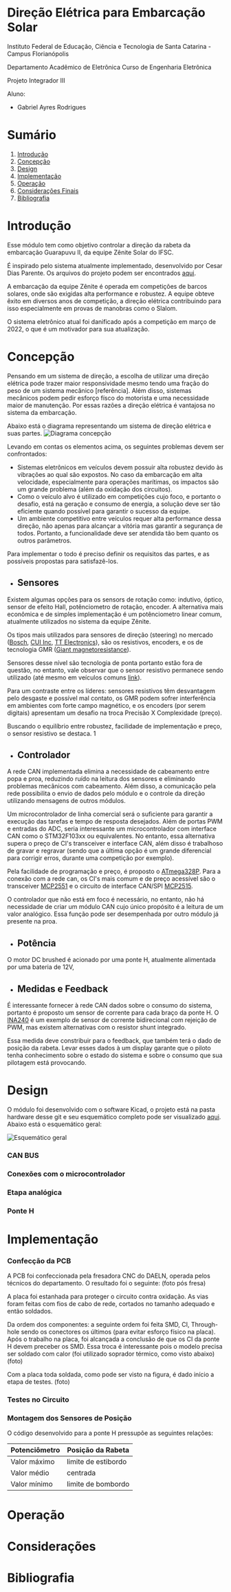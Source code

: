# Direção Elétrica para Embarcação Solar

Instituto Federal de Educação, Ciência e Tecnologia de Santa Catarina - Campus Florianópolis

Departamento Acadêmico de Eletrônica Curso de Engenharia Eletrônica

Projeto Integrador III

Aluno:

* Gabriel Ayres Rodrigues

# Sumário

1. [Introdução](#introdução)
2. [Concepção](#concepção)
3. [Design](#design)
4. [Implementação](#implementação)
5. [Operação](#operação)
6. [Considerações Finais](#considerações)
7. [Bibliografia](#bibliografia)

# Introdução

Esse módulo tem como objetivo controlar a direção da rabeta da embarcação Guarapuvu II, da equipe Zênite Solar do IFSC.

É inspirado pelo sistema atualmente implementado, desenvolvido por Cesar Dias Parente. Os arquivos do projeto podem ser encontrados [aqui](https://github.com/ZeniteSolar/MDE18/tree/main).

A embarcação da equipe Zênite é operada em competições de barcos solares, onde são exigidas alta performance e robustez. A equipe obteve êxito em diversos anos de competição, a direção elétrica contribuindo para isso especialmente em provas de manobras como o Slalom.

O sistema eletrônico atual foi danificado após a competição em março de 2022, o que é um motivador para sua atualização. 

# Concepção

Pensando em um sistema de direção, a escolha de utilizar uma direção elétrica pode trazer maior responsividade mesmo tendo uma fração do peso de um sistema mecânico [referência]. Além disso, sistemas mecânicos podem pedir esforço físco do motorista e uma necessidade maior de manutenção. Por essas razões a direção elétrica é vantajosa no sistema da embarcação.

Abaixo está o diagrama representando um sistema de direção elétrica e suas partes. 
![Diagrama concepção](https://github.com/ayresgit/Modulo-Direcao-Eletrica/blob/cb3b7e7deb8563f8dec3147824b006344d2aa883/Imagens/Diagrama%20de%20blocos%20da%20dire%C3%A7%C3%A3o%20el%C3%A9trica.PNG)

Levando em contas os elementos acima, os seguintes problemas devem ser confrontados:
- Sistemas eletrônicos em veículos devem possuir alta robustez devido às vibrações ao qual são expostos. No caso da embarcação em alta velocidade, especialmente para operações marítimas, os impactos são um grande problema (além da oxidação dos circuitos).
- Como o veículo alvo é utilizado em competições cujo foco, e portanto o desafio, está na geração e consumo de energia, a solução deve ser tão eficiente quando possível para garantir o sucesso da equipe.
- Um ambiente competitivo entre veículos requer alta performance dessa direção, não apenas para alcançar a vitória mas garantir a segurança de todos. Portanto, a funcionalidade deve ser atendida tão bem quanto os outros parâmetros.

Para implementar o todo é preciso definir os requisitos das partes, e as possíveis propostas para satisfazê-los.

* ## Sensores

Existem algumas opções para os sensors de rotação como: indutivo, óptico, sensor de efeito Hall, potênciometro de rotação, encoder. A alternativa mais econômica e de simples implementação é um potênciometro linear comum, atualmente utilizados no sistema da equipe Zênite.

Os tipos mais utilizados para sensores de direção (steering) no mercado ([Bosch](https://www.bosch-motorsport.com/content/downloads/Raceparts/en-GB/120530059.html), [CUI Inc](https://www.cuidevices.com/catalog/motion/rotary-encoders), [TT Electronics](https://www.ttelectronics.com/products/categories/steering-sensors/search-results/)), são os resistivos, encoders, e os de tecnologia GMR ([Giant magnetoresistance](https://en.wikipedia.org/wiki/Giant_magnetoresistance)).

<!-- Explicar encoders e GMR?  -->
Sensores desse nível são tecnologia de ponta portanto estão fora de questão, no entanto, vale observar que o sensor resistivo permanece sendo utilizado (até mesmo em veículos comuns [link]()). 

Para um contraste entre os líderes: sensores resistivos têm desvantagem pelo desgaste e possível mal contato, os GMR podem sofrer interferência em ambientes com forte campo magnético, e os encoders (por serem digitais) apresentam um desafio na troca Precisão X Complexidade (preço). 

Buscando o equilíbrio entre robustez, facilidade de implementação e preço, o sensor resistivo se destaca. 1
 
* ## Controlador

A rede CAN implementada elimina a necessidade de cabeamento entre popa e proa, reduzindo ruído na leitura dos sensores e eliminando problemas mecânicos com cabeamento. Além disso, a comunicação pela rede possibilita o envio de dados pelo módulo e o controle da direção utilizando mensagens de outros módulos.

Um microcontrolador de linha comercial será o suficiente para garantir a execução das tarefas e tempo de resposta desejados. Além de portas PWM e entradas do ADC, seria interessante um microcontrolador com interface CAN como o STM32F103xx ou equivalentes. No entanto, essa alternativa supera o preço de CI's transceiver e interface CAN, além disso é trabalhoso de gravar e regravar (sendo que a última opção é um grande diferencial para corrigir erros, durante uma competição por exemplo).

Pela facilidade de programação e preço, é proposto o [ATmega328P](https://br.mouser.com/ProductDetail/Microchip-Technology-Atmel/ATMEGA328P-PU?qs=K8BHR703ZXguOQv3sKbWcg%3D%3D). Para a conexão com a rede can, os CI's mais comum e de preço acessível são o transceiver 
[MCP2551](https://br.mouser.com/datasheet/2/268/20001667G-1115479.pdf) e o circuito de interface CAN/SPI [MCP2515](https://br.mouser.com/datasheet/2/268/MCP2515_Family_Data_Sheet_DS20001801K-2303489.pdf).

O controlador que não está em foco é necessário, no entanto, não há necessidade de criar um módulo CAN cujo único propósito é a leitura de um valor analógico. Essa função pode ser desempenhada por outro módulo já presente na proa.

* ## Potência

O motor DC brushed é acionado por uma ponte H, atualmente alimentada por uma bateria de 12V, 


* ## Medidas e Feedback

É interessante fornecer à rede CAN dados sobre o consumo do sistema, portanto é proposto um sensor de corrente para cada braço da ponte H. O [INA240](https://www.ti.com/lit/ds/symlink/ina240.pdf?ts=1649772128538) é um exemplo de sensor de corrente bidirecional com rejeição de PWM, mas existem alternativas com o resistor shunt integrado.

Essa medida deve constribuir para o feedback, que também terá o dado de posição da rabeta. Levar esses dados à um display garante que o piloto tenha conhecimento sobre o estado do sistema e sobre o consumo que sua pilotagem está provocando.

# Design

<!-- Lista breve explicando os elementos escolhidos?  -->
O módulo foi desenvolvido com o software Kicad, o projeto está na pasta hardware desse git e seu esquemático completo pode ser visualizado [aqui](https://github.com/ayresgit/Modulo-Direcao-Eletrica/blob/main/hardware/PDF/steeringmodule.pdf). Abaixo está o esquemático geral:

![Esquemático geral](https://github.com/ayresgit/Modulo-Direcao-Eletrica/blob/a6de4a60345ccac29f99505179099171639378f8/Imagens/steeringmodule_esquema.PNG)

### CAN BUS

### Conexões com o microcontrolador

### Etapa analógica

### Ponte H

# Implementação

### Confecção da PCB

A PCB foi confeccionada pela fresadora CNC do DAELN, operada pelos técnicos do departamento. O resultado foi o seguinte: (foto pós fresa)

A placa foi estanhada para proteger o circuito contra oxidação. As vias foram feitas com fios de cabo de rede, cortados no tamanho adequado e então soldados.

Da ordem dos componentes: a seguinte ordem foi feita SMD, CI, Through-hole sendo os conectores os últimos (para evitar esforço físico na placa). Após o trabalho na placa, foi alcançada a conclusão de que os CI da ponte H devem preceber os SMD. Essa troca é interessante pois o modelo precisa ser soldado com calor (foi utilizado soprador térmico, como visto abaixo) (foto)

Com a placa toda soldada, como pode ser visto na figura, é dado início a etapa de testes. (foto)

### Testes no Circuito

### Montagem dos Sensores de Posição

O código desenvolvido para a ponte H pressupõe as seguintes relações:

| Potenciômetro | Posição da Rabeta |
| ------------- | ------------------- |
| Valor máximo  | limite de estibordo |
| Valor médio   | centrada  |
| Valor mínimo  | limite de bombordo |


# Operação

# Considerações

# Bibliografia






